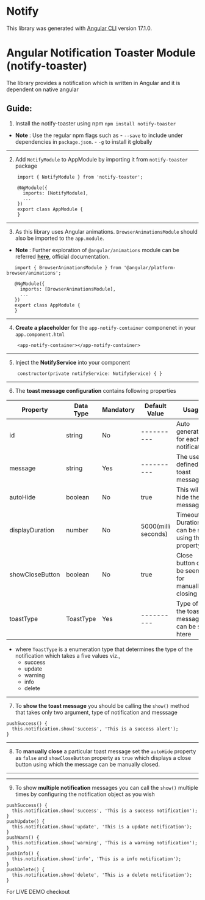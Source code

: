 # Notify

This library was generated with [Angular CLI](https://github.com/angular/angular-cli) version 17.1.0.

Angular Notification Toaster Module (notify-toaster)
==============================================

The library provides a notification which is written in Angular and it is dependent on native angular

## Guide:

 1. Install the notify-toaster using npm
    `npm install notify-toaster`
   - **Note** : Use the regular npm flags such as 
         - `--save` to include under dependencies in `package.json`.
         - `-g` to install it globally
         
*************************

 2. Add `NotifyModule` to AppModule by importing it from `notify-toaster` package 
```
    import { NotifyModule } from 'notify-toaster';
    
    @NgModule({
      imports: [NotifyModule],
      ...
    })
    export class AppModule {
    }
```
*************************

 3. As this library uses Angular animations. `BrowserAnimationsModule` should also be imported to the `app.module`. 
 - **Note** : Further exploration of `@angular/animations` module can be referred [**here**](https://angular.io/guide/animations#animations), official documentation.
 
 ```
    import { BrowserAnimationsModule } from '@angular/platform-browser/animations';

    @NgModule({
      imports: [BrowserAnimationsModule],
      ...
    })
    export class AppModule {
    }
```
 
     
*************************

  4. **Create a placeholder** for the `app-notify-container` componenet in your `app.component.html`
```
    <app-notify-container></app-notify-container>
```

*************************

  5. Inject the **NotifyService** into your component
```
    constructor(private notifyService: NotifyService) { }
```

*************************

  6. The **toast message configuration** contains following properties<br/>

|**Property**    | **Data Type** |  **Mandatory**   |   **Default Value**     |               **Usage**                            |
| ------------   |  ----------   |  --------------  |  ---------------------  |  ----------------------------------------------    |
| id              |   string      |       No         |   ----------            |  Auto generated for each notification             |
| message         |   string      |       Yes        |   ----------            |  The user defined toast message                   |
| autoHide        |   boolean     |       No         |     true                |  This will hide the message                       |
| displayDuration |   number      |       No         |     5000(milli seconds) |  Timeout Duration can be set using this property  |
| showCloseButton |   boolean     |       No         |     true                |  Close button can be seen for manually closing it |
| toastType       |   ToastType   |       Yes        |   ----------            |  Type of the toast message can be set htere       |

- where `ToastType` is a enumeration type that determines the type of the notification which takes a five values viz.,
    * success
    * update
    * warning
    * info
    * delete

*************************

7. To **show the toast message** you should be calling the `show()` method that takes only two argument, type of notification and messsage
  ```
  pushSuccess() {
    this.notification.show('success', 'This is a success alert');
  }
  ```
*************************

8. To **manually close** a particular toast message set the `autoHide` property as `false` and `showCloseButton` property as `true` which displays a close button using which the message can be manually closed.

*************************


*************************

9. To show **multiple notification** messages you can call the `show()` multiple times by configuring the notification object as you wish
  ```
  pushSuccess() {
    this.notification.show('success', 'This is a success notification');
  }
  pushUpdate() {
    this.notification.show('update', 'This is a update notification');
  }
  pushWarn() {
    this.notification.show('warning', 'This is a warning notification');
  }
  pushInfo() {
    this.notification.show('info', 'This is a info notification');
  }
  pushDelete() {
    this.notification.show('delete', 'This is a delete notification');
  }
  ```
  
For LIVE DEMO checkout



